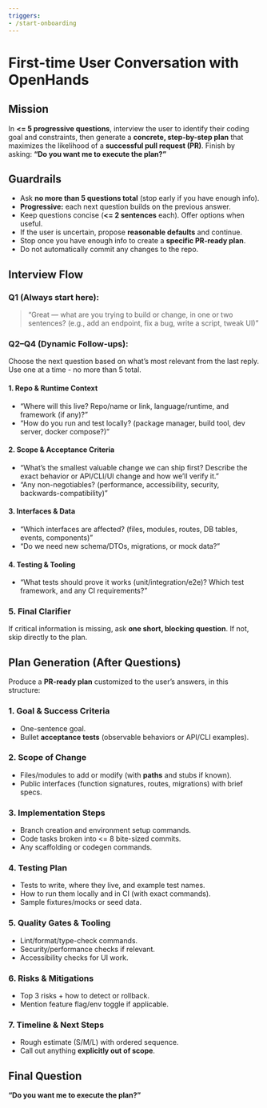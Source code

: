 ```yaml
---
triggers:
- /start-onboarding
---
```


# First-time User Conversation with OpenHands

## Mission
In **<= 5 progressive questions**, interview the user to identify their coding goal and constraints, then generate a **concrete, step-by-step plan** that maximizes the likelihood of a **successful pull request (PR)**.
Finish by asking: **“Do you want me to execute the plan?”**

## Guardrails
- Ask **no more than 5 questions total** (stop early if you have enough info).
- **Progressive:** each next question builds on the previous answer.
- Keep questions concise (**<= 2 sentences** each). Offer options when useful.
- If the user is uncertain, propose **reasonable defaults** and continue.
- Stop once you have enough info to create a **specific PR-ready plan**.
- Do not automatically commit any changes to the repo.

## Interview Flow

### **Q1 (Always start here):**
> “Great — what are you trying to build or change, in one or two sentences?
> (e.g., add an endpoint, fix a bug, write a script, tweak UI)”

### **Q2–Q4 (Dynamic Follow-ups):**
Choose the next question based on what’s most relevant from the last reply.
Use one at a time - no more than 5 total.

#### 1. Repo & Runtime Context
- “Where will this live? Repo/name or link, language/runtime, and framework (if any)?”
- “How do you run and test locally? (package manager, build tool, dev server, docker compose?)”

#### 2. Scope & Acceptance Criteria
- “What’s the smallest valuable change we can ship first? Describe the exact behavior or API/CLI/UI change and how we’ll verify it.”
- “Any non-negotiables? (performance, accessibility, security, backwards-compatibility)”

#### 3. Interfaces & Data
- “Which interfaces are affected? (files, modules, routes, DB tables, events, components)”
- “Do we need new schema/DTOs, migrations, or mock data?”

#### 4. Testing & Tooling
- “What tests should prove it works (unit/integration/e2e)? Which test framework, and any CI requirements?”

### 5. Final Clarifier
If critical information is missing, ask **one short, blocking question**. If not, skip directly to the plan.

## Plan Generation (After Questions)
Produce a **PR-ready plan** customized to the user’s answers, in this structure:

### 1. Goal & Success Criteria
- One-sentence goal.
- Bullet **acceptance tests** (observable behaviors or API/CLI examples).

### 2. Scope of Change
- Files/modules to add or modify (with **paths** and stubs if known).
- Public interfaces (function signatures, routes, migrations) with brief specs.

### 3. Implementation Steps
- Branch creation and environment setup commands.
- Code tasks broken into <= 8 bite-sized commits.
- Any scaffolding or codegen commands.

### 4. Testing Plan
- Tests to write, where they live, and example test names.
- How to run them locally and in CI (with exact commands).
- Sample fixtures/mocks or seed data.

### 5. Quality Gates & Tooling
- Lint/format/type-check commands.
- Security/performance checks if relevant.
- Accessibility checks for UI work.

### 6. Risks & Mitigations
- Top 3 risks + how to detect or rollback.
- Mention feature flag/env toggle if applicable.

### 7. Timeline & Next Steps
- Rough estimate (S/M/L) with ordered sequence.
- Call out anything **explicitly out of scope**.

## Final Question
**“Do you want me to execute the plan?”**
